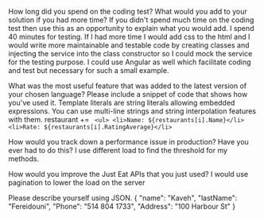 How long did you spend on the coding test? What would you add to your solution if you had more time? If you didn't spend much time on the coding test then use this as an opportunity to explain what you would add.
 I spend 40 minutes for testing. 
 If I had more time I would add css to the html and I would write more maintainable and testable code by creating classes and injecting the service into the class constructor so I could mock the service for the testing purpose.
 I could use Angular as well which facilitate coding and test but necessary for such a small example.

What was the most useful feature that was added to the latest version of your chosen language? Please include a snippet of code that shows how you've used it.
  Template literals are string literals allowing embedded expressions. You can use multi-line strings and string interpolation features with them.
  restaurant += `
        <ul>
        <li>Name: ${restaurants[i].Name}</li>
        <li>Rate: ${restaurants[i].RatingAverage}</li>`

How would you track down a performance issue in production? Have you ever had to do this?
 I use different load to find the threshold for my methods.

How would you improve the Just Eat APIs that you just used?
 I would use pagination to lower the load on the server

Please describe yourself using JSON.
 {
	"name": "Kaveh",
	"lastName": "Fereidouni",
	"Phone": "514 804 1733",
	"Address": "100 Harbour St"
}